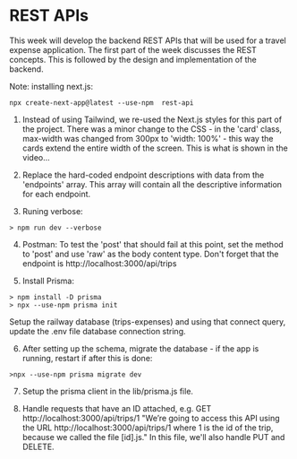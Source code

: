 # REST APIs

This week will develop the backend REST APIs that will be used for a travel expense application.  The first part of the week discusses the REST concepts.  This is followed by the design and implementation of the backend.

Note: installing next.js:
```
npx create-next-app@latest --use-npm  rest-api
```

1. Instead of using Tailwind, we re-used the Next.js styles for this part of the project.  There was a minor change to the CSS - in the 'card' class, max-width was changed from 300px to 'width: 100%' - this way the cards extend the entire width of the screen.  This is what is shown in the video...

2.  Replace the hard-coded endpoint descriptions with data from the 'endpoints' array.  This array will contain all the descriptive information for each endpoint.

3. Runing verbose:
```
> npm run dev --verbose
```

4. Postman: To test the 'post' that should fail at this point, set the method to 'post' and use 'raw' as the body content type.  Don't forget that the endpoint is http://localhost:3000/api/trips

5. Install Prisma:
```
> npm install -D prisma
> npx --use-npm prisma init
```

Setup the railway database (trips-expenses) and using that connect query, update the .env file database connection string.

6. After setting up the schema, migrate the database - if the app is running, restart if after this is done:
```
>npx --use-npm prisma migrate dev
```
7. Setup the prisma client in the lib/prisma.js file.

8. Handle requests that have an ID attached, e.g. GET http://localhost:3000/api/trips/1
"We’re going to access this API using the URL http://localhost:3000/api/trips/1 where 1 is the id of the trip, because we called the file [id].js."  In this file, we'll also handle PUT and DELETE.
